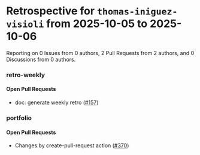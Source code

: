 # Retrospective for `thomas-iniguez-visioli` from 2025-10-05 to 2025-10-06

Reporting on 0 Issues from 0 authors, 2 Pull Requests from 2 authors, and 0 Discussions from 0 authors.


### retro-weekly

#### Open Pull Requests

- doc: generate weekly retro ([#157](https://github.com/thomas-iniguez-visioli/retro-weekly/pull/157))

### portfolio

#### Open Pull Requests

- Changes by create-pull-request action ([#370](https://github.com/thomas-iniguez-visioli/portfolio/pull/370))